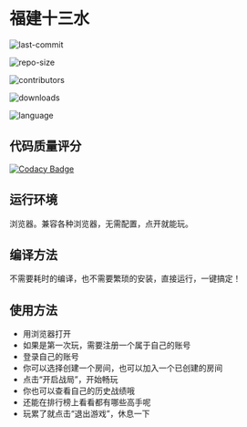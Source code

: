 # 福建十三水


![last-commit](https://img.shields.io/github/last-commit/chenshanshan333/shisanshui)

![repo-size](https://img.shields.io/github/repo-size/chenshanshan333/shisanshui?style=flat-square)

![contributors](https://img.shields.io/github/contributors/chenshanshan333/shisanshui)

![downloads](https://img.shields.io/github/downloads/chenshanshan333/shisanshui/total)

![language](https://img.shields.io/badge/language-html%2Fcss%2Fjs%2Fpython-orange)


## 代码质量评分
  
[![Codacy Badge](https://api.codacy.com/project/badge/Grade/42715c6ff09c47eda1694c3f734835af)](https://www.codacy.com/manual/Cathyccathy/shisanshui?utm_source=github.com&amp;utm_medium=referral&amp;utm_content=Cathyccathy/shisanshui&amp;utm_campaign=Badge_Grade)

## 运行环境

浏览器。兼容各种浏览器，无需配置，点开就能玩。

## 编译方法

不需要耗时的编译，也不需要繁琐的安装，直接运行，一键搞定！

## 使用方法

- 用浏览器打开
- 如果是第一次玩，需要注册一个属于自己的账号
- 登录自己的账号
- 你可以选择创建一个房间，也可以加入一个已创建的房间
- 点击“开启战局”，开始畅玩
- 你也可以查看自己的历史战绩哦
- 还能在排行榜上看看都有哪些高手呢
- 玩累了就点击“退出游戏”，休息一下

